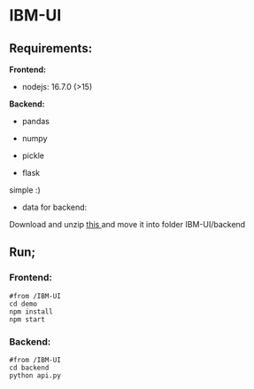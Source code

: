 # IBM-UI

## Requirements:

**Frontend:**

* nodejs: 16.7.0 (>15)

**Backend:**

- pandas 

- numpy

- pickle

- flask

simple :)

* data for backend:

Download and unzip <a href='https://drive.google.com/drive/folders/1MV5lcDlRgiRCtnRBm-KYT7xZV-WXloba?usp=sharing'> this </a> and move it into folder IBM-UI/backend

## Run;

### Frontend:

``` 
#from /IBM-UI
cd demo
npm install 
npm start
```

### Backend:

```
#from /IBM-UI
cd backend
python api.py
```
